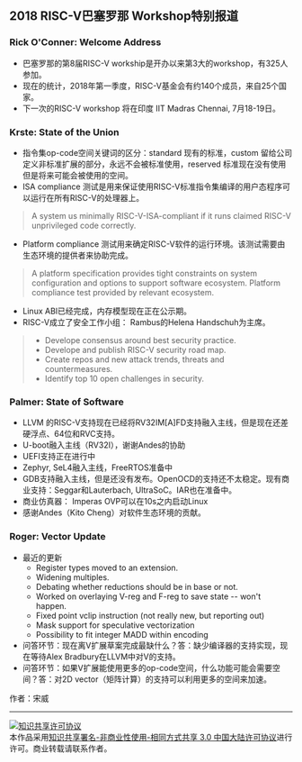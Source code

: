## 2018 RISC-V巴塞罗那 Workshop特别报道

### Rick O'Conner: Welcome Address

- 巴塞罗那的第8届RISC-V workship是开办以来第3大的workshop，有325人参加。
- 现在的统计，2018年第一季度，RISC-V基金会有约140个成员，来自25个国家。
- 下一次的RISC-V workshop 将在印度 IIT Madras Chennai, 7月18-19日。

### Krste: State of the Union

- 指令集op-code空间关键词的区分：standard 现有的标准，custom 留给公司定义非标准扩展的部分，永远不会被标准使用，reserved 标准现在没有使用但是将来可能会被使用的空间。
- ISA compliance 测试是用来保证使用RISC-V标准指令集编译的用户态程序可以运行在所有RISC-V的处理器上。

> A system us minimally RISC-V-ISA-compliant if it runs claimed RISC-V unprivileged code correctly.

- Platform compliance 测试用来确定RISC-V软件的运行环境。该测试需要由生态环境的提供者来协助完成。

> A platform specification provides tight constraints on system configuration and options to support software ecosystem.
> Platform compliance test provided by relevant ecosystem.

- Linux ABI已经完成，内存模型现在正在公示期。
- RISC-V成立了安全工作小组： Rambus的Helena Handschuh为主席。

> - Develope consensus around best security practice.
> - Develope and publish RISC-V security road map.
> - Create repos and new attack trends, threats and countermeasures.
> - Identify top 10 open challenges in security.

### Palmer: State of Software

- LLVM 的RISC-V支持现在已经将RV32IM\[A\]FD支持融入主线，但是现在还差硬浮点、64位和RVC支持。
- U-boot融入主线（RV32I），谢谢Andes的协助
- UEFI支持正在进行中
- Zephyr, SeL4融入主线，FreeRTOS准备中
- GDB支持融入主线，但是还没有发布。OpenOCD的支持还不太稳定。现有商业支持：Seggar和Lauterbach, UltraSoC。IAR也在准备中。
- 商业仿真器： Imperas OVP可以在10s之内启动Linux
- 感谢Andes（Kito Cheng）对软件生态环境的贡献。

### Roger: Vector Update

- 最近的更新
  * Register types moved to an extension.
  * Widening multiples.
  * Debating whether reductions should be in base or not.
  * Worked on overlaying V-reg and F-reg to save state -- won't happen.
  * Fixed point vclip instruction (not really new, but reporting out)
  * Mask support for speculative vectorization
  * Possibility to fit integer MADD within encoding
- 问答环节：现在离V扩展草案完成最缺什么？答：缺少编译器的支持实现，现在等待Alex Bradbury在LLVM中对V的支持。
- 问答环节：如果V扩展能使用更多的op-code空间，什么功能可能会需要空间？答：对2D vector（矩阵计算）的支持可以利用更多的空间来加速。



作者：宋威

----

<a rel="license" href="http://creativecommons.org/licenses/by-nc-sa/3.0/cn/"><img alt="知识共享许可协议" style="border-width:0" src="https://i.creativecommons.org/l/by-nc-sa/3.0/cn/80x15.png" /></a><br />本作品采用<a rel="license" href="http://creativecommons.org/licenses/by-nc-sa/3.0/cn/">知识共享署名-非商业性使用-相同方式共享 3.0 中国大陆许可协议</a>进行许可。商业转载请联系作者。
